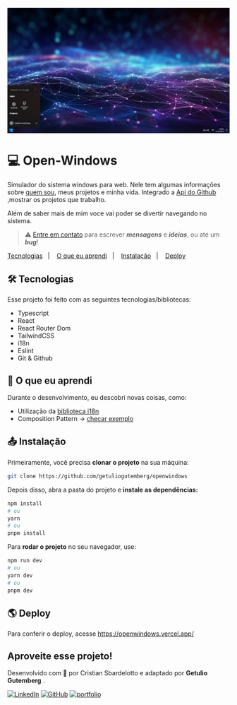 ![image](./.github/preview.png)

# 💻 Open-Windows

Simulador do sistema windows para web. 
Nele tem algumas informações sobre [quem sou](https://github.com/getuliogutemberg), meus projetos e minha vida.
Integrado a [Api do Github](https://docs.github.com/en/rest) ,mostrar os projetos que trabalho.

Além de saber mais de mim voce vai poder se divertir navegando no sistema.

> ⚠️ [Entre em contato](https://portfolio-cristian-sbardelotto.vercel.app/contact/) para escrever  **_mensagens_** e **_ideias_**, ou até um **_bug_**!

<p>
  <a href="#techs">Tecnologias</a>&nbsp;&nbsp;&nbsp;|&nbsp;&nbsp;&nbsp;
  <a href="#learn">O que eu aprendi</a>&nbsp;&nbsp;&nbsp;|&nbsp;&nbsp;&nbsp;
  <a href="#install">Instalação</a>&nbsp;&nbsp;&nbsp;|&nbsp;&nbsp;&nbsp;
  <a href="#deploy">Deploy</a>&nbsp;&nbsp;&nbsp;&nbsp;&nbsp;&nbsp;
</p>

<div id='techs'></div>

## 🛠️ Tecnologias

Esse projeto foi feito com as seguintes tecnologias/bibliotecas:

- Typescript
- React
- React Router Dom
- TailwindCSS
- i18n
- Eslint
- Git & Github

<div id='learn'></div>

## 🧠 O que eu aprendi

Durante o desenvolvimento, eu descobri novas coisas, como:

- Utilização da [biblioteca i18n](https://react.i18next.com/)
- Composition Pattern -> [checar exemplo](./src/components/Application/)

<div id='install'></div>

## 📤 Instalação

Primeiramente, você precisa **clonar o projeto** na sua máquina:

```bash
git clone https://github.com/getuliogutemberg/openwindows
```

Depois disso, abra a pasta do projeto e **instale as dependências:**

```bash
npm install
# ou
yarn
# ou
pnpm install
```

Para **rodar o projeto** no seu navegador, use:

```bash
npm run dev
# ou
yarn dev
# ou
pnpm dev
```

<div id='deploy'></div>

## 🌎 Deploy

Para conferir o deploy, acesse https://openwindows.vercel.app/

## Aproveite esse projeto!

Desenvolvido com 🧡 por Cristian Sbardelotto e adaptado por **Getulio Gutemberg** .

[![LinkedIn](https://img.shields.io/badge/linkedin-%230077B5.svg?style=for-the-badge&logo=linkedin&logoColor=white)](https://www.linkedin.com/in/getuliogutemberg/)
[![GitHub](https://img.shields.io/badge/github-%23121011.svg?style=for-the-badge&logo=github&logoColor=white)](https://github.com/getuliogutemberg)
[![portfolio](https://img.shields.io/badge/my_portfolio-000?style=for-the-badge&logo=ko-fi&logoColor=white)](https://bit.ly/portfoliogetuliogutemberg)
